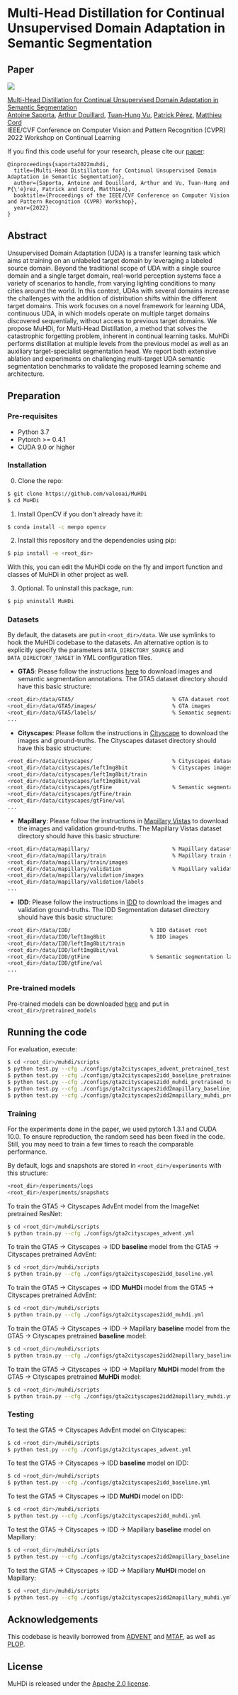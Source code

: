 # Multi-Head Distillation for Continual Unsupervised Domain Adaptation in Semantic Segmentation

## Paper
![](./teaser.png)

[Multi-Head Distillation for Continual Unsupervised Domain Adaptation in Semantic Segmentation](https://arxiv.org/abs/2204.11667)  
 [Antoine Saporta](https://www.linkedin.com/in/antoine-saporta-08a503227/), [Arthur Douillard](https://arthurdouillard.com), [Tuan-Hung Vu](https://tuanhungvu.github.io/), [Patrick Pérez](https://ptrckprz.github.io/), [Matthieu Cord](http://webia.lip6.fr/~cord/)    
 IEEE/CVF Conference on Computer Vision and Pattern Recognition (CVPR) 2022 Workshop on Continual Learning

If you find this code useful for your research, please cite our [paper](https://arxiv.org/abs/2204.11667):

```
@inproceedings{saporta2022muhdi,
  title={Multi-Head Distillation for Continual Unsupervised Domain Adaptation in Semantic Segmentation},
  author={Saporta, Antoine and Douillard, Arthur and Vu, Tuan-Hung and P{\'e}rez, Patrick and Cord, Matthieu},
  booktitle={Proceedings of the IEEE/CVF Conference on Computer Vision and Pattern Recognition (CVPR) Workshop},
  year={2022}
}
```

## Abstract
Unsupervised Domain Adaptation (UDA) is a transfer learning task which aims at training on an unlabeled target domain by leveraging a labeled source domain. Beyond the traditional scope of UDA with a single source domain and a single target domain, real-world perception systems face a variety of scenarios to handle, from varying lighting conditions to many cities around the world. In this context, UDAs with several domains increase the challenges with the addition of distribution shifts within the different target domains. This work focuses on a novel framework for learning UDA, continuous UDA, in which models operate on multiple target domains discovered sequentially, without access to previous target domains. We propose MuHDi, for Multi-Head Distillation, a method that solves the catastrophic forgetting problem, inherent in continual learning tasks. MuHDi performs distillation at multiple levels from the previous model as well as an auxiliary target-specialist segmentation head. We report both extensive ablation and experiments on challenging multi-target UDA semantic segmentation benchmarks to validate the proposed learning scheme and architecture.

## Preparation

### Pre-requisites
* Python 3.7
* Pytorch >= 0.4.1
* CUDA 9.0 or higher

### Installation
0. Clone the repo:
```bash
$ git clone https://github.com/valeoai/MuHDi
$ cd MuHDi
```

1. Install OpenCV if you don't already have it:

```bash
$ conda install -c menpo opencv
```

2. Install this repository and the dependencies using pip:
```bash
$ pip install -e <root_dir>
```

With this, you can edit the MuHDi code on the fly and import function
and classes of MuHDi in other project as well.

3. Optional. To uninstall this package, run:
```bash
$ pip uninstall MuHDi
```

### Datasets
By default, the datasets are put in ```<root_dir>/data```. We use symlinks to hook the MuHDi codebase to the datasets. An alternative option is to explicitly specify the parameters ```DATA_DIRECTORY_SOURCE``` and ```DATA_DIRECTORY_TARGET``` in YML configuration files.

* **GTA5**: Please follow the instructions [here](https://download.visinf.tu-darmstadt.de/data/from_games/) to download images and semantic segmentation annotations. The GTA5 dataset directory should have this basic structure:
```bash
<root_dir>/data/GTA5/                               % GTA dataset root
<root_dir>/data/GTA5/images/                        % GTA images
<root_dir>/data/GTA5/labels/                        % Semantic segmentation labels
...
```

* **Cityscapes**: Please follow the instructions in [Cityscape](https://www.cityscapes-dataset.com/) to download the images and ground-truths. The Cityscapes dataset directory should have this basic structure:
```bash
<root_dir>/data/cityscapes/                         % Cityscapes dataset root
<root_dir>/data/cityscapes/leftImg8bit              % Cityscapes images
<root_dir>/data/cityscapes/leftImg8bit/train
<root_dir>/data/cityscapes/leftImg8bit/val
<root_dir>/data/cityscapes/gtFine                   % Semantic segmentation labels
<root_dir>/data/cityscapes/gtFine/train
<root_dir>/data/cityscapes/gtFine/val
...
```

* **Mapillary**: Please follow the instructions in [Mapillary Vistas](https://www.mapillary.com/dataset/vistas) to download the images and validation ground-truths. The Mapillary Vistas dataset directory should have this basic structure:
```bash
<root_dir>/data/mapillary/                          % Mapillary dataset root
<root_dir>/data/mapillary/train                     % Mapillary train set
<root_dir>/data/mapillary/train/images
<root_dir>/data/mapillary/validation                % Mapillary validation set
<root_dir>/data/mapillary/validation/images
<root_dir>/data/mapillary/validation/labels
...
```

* **IDD**: Please follow the instructions in [IDD](https://idd.insaan.iiit.ac.in/) to download the images and validation ground-truths. The IDD Segmentation dataset directory should have this basic structure:
```bash
<root_dir>/data/IDD/                         % IDD dataset root
<root_dir>/data/IDD/leftImg8bit              % IDD images
<root_dir>/data/IDD/leftImg8bit/train
<root_dir>/data/IDD/leftImg8bit/val
<root_dir>/data/IDD/gtFine                   % Semantic segmentation labels
<root_dir>/data/IDD/gtFine/val
...
```

### Pre-trained models
Pre-trained models can be downloaded [here](https://github.com/valeoai/MuHDi/releases) and put in ```<root_dir>/pretrained_models```

## Running the code
For evaluation, execute:
```bash
$ cd <root_dir>/muhdi/scripts
$ python test.py --cfg ./configs/gta2cityscapes_advent_pretrained_test.yml
$ python test.py --cfg ./configs/gta2cityscapes2idd_baseline_pretrained_test.yml
$ python test.py --cfg ./configs/gta2cityscapes2idd_muhdi_pretrained_test.yml
$ python test.py --cfg ./configs/gta2cityscapes2idd2mapillary_baseline_pretrained_test.yml
$ python test.py --cfg ./configs/gta2cityscapes2idd2mapillary_muhdi_pretrained_test.yml
```

### Training
For the experiments done in the paper, we used pytorch 1.3.1 and CUDA 10.0. To ensure reproduction, the random seed has been fixed in the code. Still, you may need to train a few times to reach the comparable performance.

By default, logs and snapshots are stored in ```<root_dir>/experiments``` with this structure:
```bash
<root_dir>/experiments/logs
<root_dir>/experiments/snapshots
```

To train the GTA5 -> Cityscapes AdvEnt model from the ImageNet pretrained ResNet:
```bash
$ cd <root_dir>/muhdi/scripts
$ python train.py --cfg ./configs/gta2cityscapes_advent.yml
```

To train the GTA5 -> Cityscapes -> IDD **baseline** model from the GTA5 -> Cityscapes pretrained AdvEnt:
```bash
$ cd <root_dir>/muhdi/scripts
$ python train.py --cfg ./configs/gta2cityscapes2idd_baseline.yml
```

To train the GTA5 -> Cityscapes -> IDD **MuHDi** model from the GTA5 -> Cityscapes pretrained AdvEnt:
```bash
$ cd <root_dir>/muhdi/scripts
$ python train.py --cfg ./configs/gta2cityscapes2idd_muhdi.yml
```

To train the GTA5 -> Cityscapes -> IDD -> Mapillary **baseline** model from the GTA5 -> Cityscapes pretrained **baseline** model:
```bash
$ cd <root_dir>/muhdi/scripts
$ python train.py --cfg ./configs/gta2cityscapes2idd2mapillary_baseline.yml
```

To train the GTA5 -> Cityscapes -> IDD -> Mapillary **MuHDi** model from the GTA5 -> Cityscapes pretrained **MuHDi** model:
```bash
$ cd <root_dir>/muhdi/scripts
$ python train.py --cfg ./configs/gta2cityscapes2idd2mapillary_muhdi.yml
```

### Testing
To test the GTA5 -> Cityscapes AdvEnt model on Cityscapes:
```bash
$ cd <root_dir>/muhdi/scripts
$ python test.py --cfg ./configs/gta2cityscapes_advent.yml
```

To test the GTA5 -> Cityscapes -> IDD **baseline** model on IDD:
```bash
$ cd <root_dir>/muhdi/scripts
$ python test.py --cfg ./configs/gta2cityscapes2idd_baseline.yml
```

To test the GTA5 -> Cityscapes -> IDD **MuHDi** model on IDD:
```bash
$ cd <root_dir>/muhdi/scripts
$ python test.py --cfg ./configs/gta2cityscapes2idd_muhdi.yml
```

To test the GTA5 -> Cityscapes -> IDD -> Mapillary **baseline** model on Mapillary:
```bash
$ cd <root_dir>/muhdi/scripts
$ python test.py --cfg ./configs/gta2cityscapes2idd2mapillary_baseline.yml
```

To test the GTA5 -> Cityscapes -> IDD -> Mapillary **MuHDi** model on Mapillary:
```bash
$ cd <root_dir>/muhdi/scripts
$ python test.py --cfg ./configs/gta2cityscapes2idd2mapillary_muhdi.yml
```

## Acknowledgements
This codebase is heavily borrowed from [ADVENT](https://github.com/valeoai/ADVENT) and [MTAF](https://github.com/valeoai/MTAF), as well as [PLOP](https://github.com/arthurdouillard/CVPR2021_PLOP).

## License
MuHDi is released under the [Apache 2.0 license](./LICENSE).
